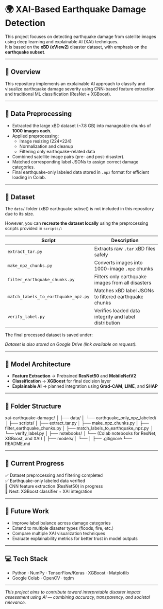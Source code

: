
# 🌍 XAI-Based Earthquake Damage Detection

This project focuses on detecting earthquake damage from satellite images using deep learning and explainable AI (XAI) techniques.  
It is based on the **xBD (xView2)** disaster dataset, with emphasis on the **earthquake subset**.

---

## 🔹 Overview
This repository implements an explainable AI approach to classify and visualize earthquake damage severity using CNN-based feature extraction and traditional ML classification (ResNet + XGBoost).  

---

## 🔹 Data Preprocessing
- Extracted the large xBD dataset (~7.8 GB) into manageable chunks of **1000 images each**.  
- Applied preprocessing:  
  - Image resizing (224×224)  
  - Normalization and cleanup  
  - Filtering only earthquake-related data  
- Combined satellite image pairs (pre- and post-disaster).  
- Matched corresponding label JSONs to assign correct damage categories.  
- Final earthquake-only labeled data stored in `.npz` format for efficient loading in Colab.

---

## 📂 Dataset
The `data/` folder (xBD earthquake subset) is not included in this repository due to its size.  

However, you can **recreate the dataset locally** using the preprocessing scripts provided in `scripts/`:

| Script | Description |
|--------|--------------|
| `extract_tar.py` | Extracts raw `.tar` xBD files safely |
| `make_npz_chunks.py` | Converts images into 1000-image `.npz` chunks |
| `filter_earthquake_chunks.py` | Filters only earthquake images from all disasters |
| `match_labels_to_earthquake_npz.py` | Matches xBD label JSONs to filtered earthquake chunks |
| `verify_label.py` | Verifies loaded data integrity and label distribution |

The final processed dataset is saved under:  


*Dataset is also stored on Google Drive (link available on request).*

---

## 🔹 Model Architecture
- **Feature Extraction** → Pretrained **ResNet50** and **MobileNetV2**  
- **Classification** → **XGBoost** for final decision layer  
- **Explainable AI** → planned integration using **Grad-CAM**, **LIME**, and **SHAP**

---

## 🔹 Folder Structure
xai-earthquake-damage/
│
├── data/
│   └── earthquake_only_npz_labeled/
│
├── scripts/
│   ├── extract_tar.py
│   ├── make_npz_chunks.py
│   ├── filter_earthquake_chunks.py
│   ├── match_labels_to_earthquake_npz.py
│   └── verify_label.py
│
├── notebooks/
│   └── (Colab notebooks for ResNet, XGBoost, and XAI)
│
├── models/
│   └── 
│
├── .gitignore
└── README.md


---

## 🔹 Current Progress
✅ Dataset preprocessing and filtering completed  
✅ Earthquake-only labeled data verified  
🔄 CNN feature extraction (ResNet50) in progress  
🧠 Next: XGBoost classifier + XAI integration  

---

## 🔹 Future Work
- Improve label balance across damage categories  
- Extend to multiple disaster types (floods, fire, etc.)  
- Compare multiple XAI visualization techniques  
- Evaluate explainability metrics for better trust in model outputs  

---

## 💻 Tech Stack
- Python · NumPy · TensorFlow/Keras · XGBoost · Matplotlib  
- Google Colab · OpenCV · tqdm

---

*This project aims to contribute toward interpretable disaster impact assessment using AI — combining accuracy, transparency, and societal relevance.*


